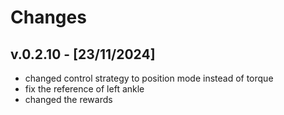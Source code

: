 # Changes

## v.0.2.10 - [23/11/2024]

- changed control strategy to position mode instead of torque
- fix the reference of left ankle
- changed the rewards
